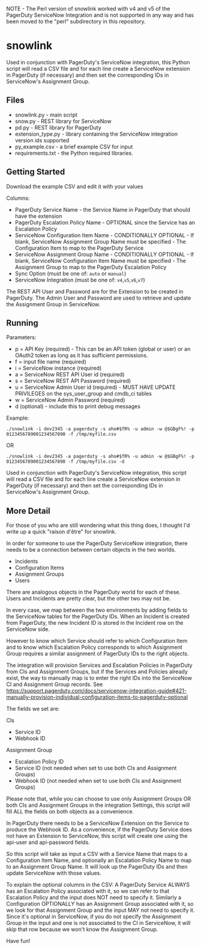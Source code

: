 NOTE - The Perl version of snowlink worked with v4 and v5 of the PagerDuty ServiceNow Integration and is not supported in any way and has been moved to the "perl" subdirectory in this repository.

# snowlink

Used in conjunction with PagerDuty's ServiceNow integration, this Python script will read a CSV file and for each line create a ServiceNow extension in PagerDuty (if necessary) and then set the corresponding IDs in ServiceNow's Assignment Group.

## Files
* snowlink.py - main script
* snow.py - REST library for ServiceNow
* pd.py - REST library for PagerDuty
* extension_type.py - library containing the ServiceNow integration version ids supported
* py_example.csv - a brief example CSV for input
* requirements.txt - the Python required libraries.  

## Getting Started

Download the example CSV and edit it with your values

Columns:
* PagerDuty Service Name - the Service Name in PagerDuty that should have the extension
* PagerDuty Escalation Policy Name - OPTIONAL since the Service has an Escalation Policy
* ServiceNow Configuration Item Name - CONDITIONALLY OPTIONAL - If blank, ServiceNow Assignment Group Name must be specified - The Configuration Item to map to the PagerDuty Service
* ServiceNow Assignment Group Name - CONDITIONALLY OPTIONAL - If blank, ServiceNow Configuration Item Name must be specified - The Assignment Group to map to the PagerDuty  Escalation Policy
* Sync Option (must be one of: `auto` or `manual`)
* ServiceNow Integration (must be one of: `v4`,`v5`,`v6`,`v7`)

The REST API User and Password are for the Extension to be created in PagerDuty.
The Admin User and Password are used to retrieve and update the Assignment Group in ServiceNow.

## Running

Parameters:
* p = API Key (required) - This can be an API token (global or user) or an OAuth2 token as long as it has sufficient permissions.
* f = input file name (required)
* i = ServiceNow instance (required)
* a = ServiceNow REST API User id (required)
* s = ServiceNow REST API Password (required)
* u = ServiceNow Admin User id  (required) - MUST HAVE UPDATE PRIVILEGES on the sys_user_group and cmdb_ci tables
* w = ServiceNow Admin Password (required)
* d (optional) - include this to print debug messages

Example:
```
./snowlink -i dev2345 -a pagerduty -s aho#$fR% -u admin -w @$GBgF%! -p 0123456789001234567890 -f /tmp/myfile.csv
```
OR
```
./snowlink -i dev2345 -a pagerduty -s aho#$fR% -u admin -w @$GBgF%! -p 0123456789001234567890 -f /tmp/myfile.csv -d
```
Used in conjunction with PagerDuty's ServiceNow integration, this script will read a CSV file and for each line create a ServiceNow extension in PagerDuty (if necessary) and then set the corresponding IDs in ServiceNow's Assignment Group.

## More Detail

For those of you who are still  wondering what this thing does, I thought I'd write up a quick "raison d'&#234;tre" for snowlink.

In order for someone to use the PagerDuty ServiceNow integration, there needs to be a connection between certain objects in the two worlds.
* Incidents
* Configuration Items
* Assignment Groups
* Users

There are analogous objects in the PagerDuty world for each of these.  Users and Incidents are pretty clear, but the other two may not be. 

In every case, we map between the two environments by adding fields to the ServiceNow tables for the PagerDuty IDs. When an Incident is created from PagerDuty, the new Incident ID is stored in the Incident row on the ServiceNow side.

However to know which Service should refer to which Configuration Item and to know which Escalation Policy corresponds to which Assignment Group requires a similar assignment of PagerDuty IDs to the right objects. 

The integration will provision Services and Escalation Policies in PagerDuty from CIs and Assignment Groups, but if the Services and Policies already exist, the way to manually map is to enter the right IDs into the ServiceNow CI and Assignment Group records. See https://support.pagerduty.com/docs/servicenow-integration-guide#421-manually-provision-individual-configuration-items-to-pagerduty-optional

The fields we set are:

CIs
* Service ID
* Webhook ID

Assignment Group
* Escalation Policy ID
* Service ID (not needed when set to use both CIs and Assignment Groups)
* Webhook ID (not needed when set to use both CIs and Assignment Groups)

Please note that, while you can choose to use only Assignment Groups OR both CIs and Assignment Groups in the integration Settings, this script will fill ALL the fields on both objects as a convenience. 

In PagerDuty there needs to be a ServiceNow Extension on the Service to produce the Webhook ID. As a convenience, if the PagerDuty Service does not have an Extension to ServiceNow, this script will create one using the api-user and api-password fields.

So this script will take as input a CSV with a Service Name that maps to a Configuration Item Name, and optionally an Escalation Policy Name to map to an Assignment Group Name. It will look up the PagerDuty IDs and then update ServiceNow with those values.

To explain the optional columns in the CSV: A PagerDuty Service ALWAYS has an Escalation Policy associated with it, so we can refer to that Escalation Policy and the input does NOT need to specify it. Similarly a Configuration OPTIONALLY has an Assignment Group associated with it, so we look for that Assignment Group and the input MAY not need to specify it. Since it's optional in ServiceNow, if you do not specify the Assignment Group in the input and one is not associated to the CI in ServiceNow, it will skip that row because we won't know the Assignment Group.

Have fun!




